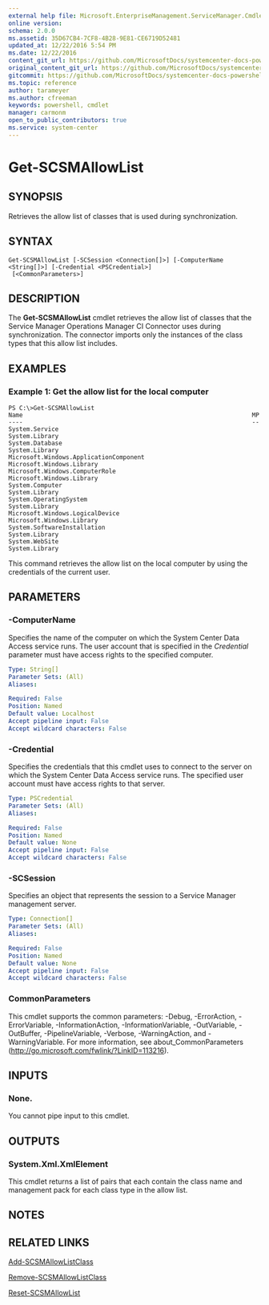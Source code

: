 ```yaml
---
external help file: Microsoft.EnterpriseManagement.ServiceManager.Cmdlets.dll-Help.xml
online version: 
schema: 2.0.0
ms.assetid: 35D67CB4-7CF8-4B28-9E81-CE6719D52481
updated_at: 12/22/2016 5:54 PM
ms.date: 12/22/2016
content_git_url: https://github.com/MicrosoftDocs/systemcenter-docs-powershell/blob/master/systemcenter-cmdlets/SystemCenter2016/ServiceManager/vlatest/Get-SCSMAllowList.md
original_content_git_url: https://github.com/MicrosoftDocs/systemcenter-docs-powershell/blob/master/systemcenter-cmdlets/SystemCenter2016/ServiceManager/vlatest/Get-SCSMAllowList.md
gitcommit: https://github.com/MicrosoftDocs/systemcenter-docs-powershell/blob/17c3a51bd892aad46c731d9f381f0704b4815004/systemcenter-cmdlets/SystemCenter2016/ServiceManager/vlatest/Get-SCSMAllowList.md
ms.topic: reference
author: tarameyer
ms.author: cfreeman
keywords: powershell, cmdlet
manager: carmonm
open_to_public_contributors: true
ms.service: system-center
---
```


# Get-SCSMAllowList

## SYNOPSIS
Retrieves the allow list of classes that is used during synchronization.

## SYNTAX

```
Get-SCSMAllowList [-SCSession <Connection[]>] [-ComputerName <String[]>] [-Credential <PSCredential>]
 [<CommonParameters>]
```

## DESCRIPTION
The **Get-SCSMAllowList** cmdlet retrieves the allow list of classes that the Service Manager Operations Manager CI Connector uses during synchronization.
The connector imports only the instances of the class types that this allow list includes.

## EXAMPLES

### Example 1: Get the allow list for the local computer
```
PS C:\>Get-SCSMAllowList
Name                                                                MP
----                                                                --
System.Service                                                      System.Library
System.Database                                                     System.Library
Microsoft.Windows.ApplicationComponent                              Microsoft.Windows.Library
Microsoft.Windows.ComputerRole                                      Microsoft.Windows.Library
System.Computer                                                     System.Library
System.OperatingSystem                                              System.Library
Microsoft.Windows.LogicalDevice                                     Microsoft.Windows.Library
System.SoftwareInstallation                                         System.Library
System.WebSite                                                      System.Library
```

This command retrieves the allow list on the local computer by using the credentials of the current user.

## PARAMETERS

### -ComputerName
Specifies the name of the computer on which the System Center Data Access service runs.
The user account that is specified in the *Credential* parameter must have access rights to the specified computer.

```yaml
Type: String[]
Parameter Sets: (All)
Aliases: 

Required: False
Position: Named
Default value: Localhost
Accept pipeline input: False
Accept wildcard characters: False
```

### -Credential
Specifies the credentials that this cmdlet uses to connect to the server on which the System Center Data Access service runs.
The specified user account must have access rights to that server.

```yaml
Type: PSCredential
Parameter Sets: (All)
Aliases: 

Required: False
Position: Named
Default value: None
Accept pipeline input: False
Accept wildcard characters: False
```

### -SCSession
Specifies an object that represents the session to a Service Manager management server.

```yaml
Type: Connection[]
Parameter Sets: (All)
Aliases: 

Required: False
Position: Named
Default value: None
Accept pipeline input: False
Accept wildcard characters: False
```

### CommonParameters
This cmdlet supports the common parameters: -Debug, -ErrorAction, -ErrorVariable, -InformationAction, -InformationVariable, -OutVariable, -OutBuffer, -PipelineVariable, -Verbose, -WarningAction, and -WarningVariable. For more information, see about_CommonParameters (http://go.microsoft.com/fwlink/?LinkID=113216).

## INPUTS

### None.
You cannot pipe input to this cmdlet.

## OUTPUTS

### System.Xml.XmlElement
This cmdlet returns a list of pairs that each contain the class name and management pack for each class type in the allow list.

## NOTES

## RELATED LINKS

[Add-SCSMAllowListClass](xref:SystemCenter2016/ServiceManager/vlatest/Add-SCSMAllowListClass.md)

[Remove-SCSMAllowListClass](xref:SystemCenter2016/ServiceManager/vlatest/Remove-SCSMAllowListClass.md)

[Reset-SCSMAllowList](xref:SystemCenter2016/ServiceManager/vlatest/Reset-SCSMAllowList.md)

